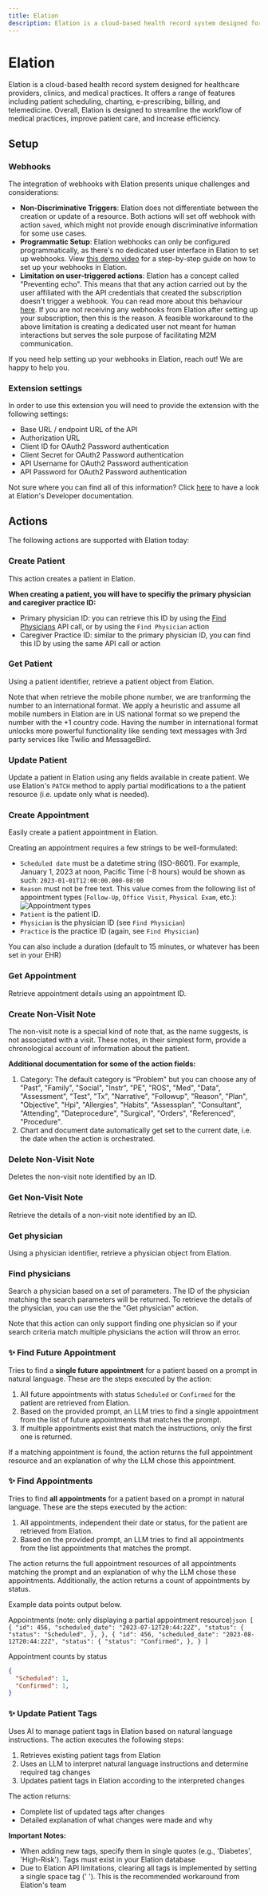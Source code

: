```yaml
---
title: Elation
description: Elation is a cloud-based health record system designed for healthcare providers, clinics, and medical practices.
---
```

# Elation

Elation is a cloud-based health record system designed for healthcare providers, clinics, and medical practices. It offers a range of features including patient scheduling, charting, e-prescribing, billing, and telemedicine. Overall, Elation is designed to streamline the workflow of medical practices, improve patient care, and increase efficiency.

## Setup

### Webhooks

The integration of webhooks with Elation presents unique challenges and considerations:

- **Non-Discriminative Triggers**: Elation does not differentiate between the creation or update of a resource. Both actions will set off webhook with action `saved`, which might not provide enough discriminative information for some use cases.
- **Programmatic Setup**: Elation webhooks can only be configured programmatically, as there's no dedicated user interface in Elation to set up webhooks. View [this demo video](https://youtu.be/v8u6E8MEI8E) for a step-by-step guide on how to set up your webhooks in Elation.
- **Limitation on user-triggered actions**: Elation has a concept called "Preventing echo". This means that that any action carried out by the user affiliated with the API credentials that created the subscription doesn't trigger a webhook. You can read more about this behaviour [here](https://docs.elationhealth.com/reference/webhooks). If you are not receiving any webhooks from Elation after setting up your subscription, then this is the reason. A feasible workaround to the above limitation is creating a dedicated user not meant for human interactions but serves the sole purpose of facilitating M2M communication.

If you need help setting up your webhooks in Elation, reach out! We are happy to help you.

### Extension settings

In order to use this extension you will need to provide the extension with the following settings:

- Base URL / endpoint URL of the API
- Authorization URL
- Client ID for OAuth2 Password authentication
- Client Secret for OAuth2 Password authentication
- API Username for OAuth2 Password authentication
- API Password for OAuth2 Password authentication

Not sure where you can find all of this information? Click [here](https://docs.elationhealth.com/reference/introduction) to have a look at Elation's Developer documentation.

## Actions

The following actions are supported with Elation today:

### Create Patient

This action creates a patient in Elation.

**When creating a patient, you will have to specifiy the primary physician and caregiver practice ID:**
- Primary physician ID: you can retrieve this ID by using the [Find Physicians](https://docs.elationhealth.com/reference/find-physicians) API call, or by using the `Find Physician` action
- Caregiver Practice ID: similar to the primary physician ID, you can find this ID by using the same API call or action

### Get Patient

Using a patient identifier, retrieve a patient object from Elation. 

Note that when retrieve the mobile phone number, we are tranforming the number to an international format. We apply a heuristic and assume all mobile numbers in Elation are in US national format so we prepend the number with the +1 country code. Having the number in international format unlocks more powerful functionality like sending text messages with 3rd party services like Twilio and MessageBird.

### Update Patient

Update a patient in Elation using any fields available in create patient. We use Elation's `PATCH` method to apply partial modifications to a the patient resource (i.e. update only what is needed).

### Create Appointment

Easily create a patient appointment in Elation.

Creating an appointment requires a few strings to be well-formulated:
- `Scheduled date` must be a datetime string (ISO-8601). For example, January 1, 2023 at noon, Pacific Time (-8 hours) would be shown as such: `2023-01-01T12:00:00.000-08:00`
- `Reason` must not be free text. This value comes from the following list of appointment types (`Follow-Up`, `Office Visit`, `Physical Exam`, etc.):
![Appointment types](./assets/elation-appointment-reason.png?raw=true "Elation Appointment Types")
- `Patient` is the patient ID.
- `Physician` is the physician ID (see `Find Physician`)
- `Practice` is the practice ID (again, see `Find Physician`)

You can also include a duration (default to 15 minutes, or whatever has been set in your EHR)

### Get Appointment

Retrieve appointment details using an appointment ID. 

### Create Non-Visit Note

The non-visit note is a special kind of note that, as the name suggests, is not associated with a visit. These notes, in their simplest form, provide a chronological account of information about the patient.

**Additional documentation for some of the action fields:**
1. Category: The default category is "Problem" but you can choose any of "Past", "Family", "Social", "Instr", "PE", "ROS", "Med", "Data", "Assessment", "Test", "Tx", "Narrative", "Followup", "Reason", "Plan", "Objective", "Hpi", "Allergies", "Habits", "Assessplan", "Consultant", "Attending", "Dateprocedure", "Surgical", "Orders", "Referenced", "Procedure".
2. Chart and document date automatically get set to the current date, i.e. the date when the action is orchestrated.

### Delete Non-Visit Note

Deletes the non-visit note identified by an ID.

### Get Non-Visit Note

Retrieve the details of a non-visit note identified by an ID.
### Get physician

Using a physician identifier, retrieve a physician object from Elation.

### Find physicians

Search a physician based on a set of parameters. The ID of the physician matching the search parameters will be returned. To retrieve the details of the physician, you can use the the "Get physician" action.

Note that this action can only support finding one physician so if your search criteria match multiple physicians the action will throw an error.

### ✨ Find Future Appointment

Tries to find a **single future appointment** for a patient based on a prompt in natural language. These are the steps executed by the action:

1. All future appointments with status `Scheduled` or `Confirmed` for the patient are retrieved from Elation.
2. Based on the provided prompt, an LLM tries to find a single appointment from the list of future appointments that matches the prompt.
3. If multiple appointments exist that match the instructions, only the first one is returned.

If a matching appointment is found, the action returns the full appointment resource and an explanation of why the LLM chose this appointment.

### ✨ Find Appointments

Tries to find **all appointments** for a patient based on a prompt in natural language. These are the steps executed by the action:

1. All appointments, independent their date or status, for the patient are retrieved from Elation.
2. Based on the provided prompt, an LLM tries to find all appointments from the list appointments that matches the prompt.

The action returns the full appointment resources of all appointments matching the prompt and an explanation of why the LLM chose these appointments. Additionally, the action returns a count of appointments by status.

Example data points output below.

Appointments (note: only displaying a partial appointment resource)```json
[
  {
    "id": 456,
    "scheduled_date": "2023-07-12T20:44:22Z",
    "status": {
      "status": "Scheduled",
    },
  },
  {
    "id": 456,
    "scheduled_date": "2023-08-12T20:44:22Z",
    "status": {
      "status": "Confirmed",
    },
  }
]```

Appointment counts by status
```json
{
  "Scheduled": 1,
  "Confirmed": 1,
}
```

### ✨ Update Patient Tags

Uses AI to manage patient tags in Elation based on natural language instructions. The action executes the following steps:

1. Retrieves existing patient tags from Elation
2. Uses an LLM to interpret natural language instructions and determine required tag changes
3. Updates patient tags in Elation according to the interpreted changes

The action returns:
- Complete list of updated tags after changes
- Detailed explanation of what changes were made and why

**Important Notes:**
- When adding new tags, specify them in single quotes (e.g., 'Diabetes', 'High-Risk'). Tags must exist in your Elation database
- Due to Elation API limitations, clearing all tags is implemented by setting a single space tag (' '). This is the recommended workaround from Elation's team

